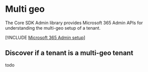 # Multi geo

The Core SDK Admin library provides Microsoft 365 Admin APIs for understanding the multi-geo setup of a tenant.

[!INCLUDE [Microsoft 365 Admin setup](fragments/setup-admin-m365.md)]

## Discover if a tenant is a multi-geo tenant

todo